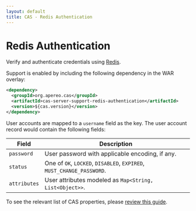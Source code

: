 ```yaml
---
layout: default
title: CAS - Redis Authentication
---
```


# Redis Authentication

Verify and authenticate credentials using [Redis](https://redis.io/).

Support is enabled by including the following dependency in the WAR overlay:

```xml
<dependency>
  <groupId>org.apereo.cas</groupId>
  <artifactId>cas-server-support-redis-authentication</artifactId>
  <version>${cas.version}</version>
</dependency>
```

User accounts are mapped to a `username` field as the key. The user account record would contain the following fields:

| Field                     | Description    
|---------------------------|----------------------------------------------------------------------------
| `password`           | User password with applicable encoding, if any.
| `status`             | One of `OK`, `LOCKED`, `DISABLED`, `EXPIRED`, `MUST_CHANGE_PASSWORD`.
| `attributes`         | User attributes modeled as `Map<String, List<Object>>`.

To see the relevant list of CAS properties,
please [review this guide](../configuration/Configuration-Properties.html#redis-authentication).
